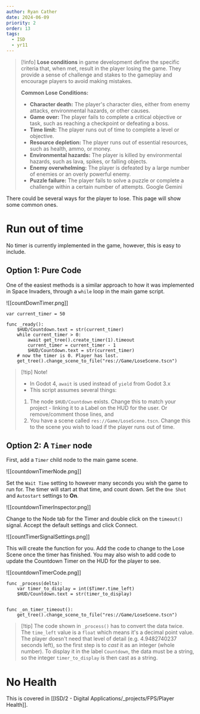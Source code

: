 ```yaml
---
author: Ryan Cather
date: 2024-06-09
priority: 2
order: 13
tags:
  - ISD
  - yr11
---
```

> [!info] **Lose conditions** in game development define the specific criteria that, when met, result in the player losing the game. They provide a sense of challenge and stakes to the gameplay and encourage players to avoid making mistakes.
> 
> **Common Lose Conditions:**
> 
> - **Character death:** The player's character dies, either from enemy attacks, environmental hazards, or other causes.
> - **Game over:** The player fails to complete a critical objective or task, such as reaching a checkpoint or defeating a boss.
> - **Time limit:** The player runs out of time to complete a level or objective.
> - **Resource depletion:** The player runs out of essential resources, such as health, ammo, or money.
> - **Environmental hazards:** The player is killed by environmental hazards, such as lava, spikes, or falling objects.
> - **Enemy overwhelming:** The player is defeated by a large number of enemies or an overly powerful enemy.
> - **Puzzle failure:** The player fails to solve a puzzle or complete a challenge within a certain number of attempts.
> Google Gemini




There could be several ways for the player to lose. This page will show some common ones.

# Run out of time

No timer is currently implemented in the game, however, this is easy to include. 

## Option 1: Pure Code
One of the easiest methods is a similar approach to how it was implemented in Space Invaders, through a `while` loop in the main game script.

![[countDownTimer.png]]

```gdscript
var current_timer = 50
 
func _ready():
	$HUD/Countdown.text = str(current_timer)
	while current_timer > 0:
		await get_tree().create_timer(1).timeout
		current_timer = current_timer - 1
		$HUD/Countdown.text = str(current_timer)
	# now the timer is 0. Player has lost.
	get_tree().change_scene_to_file("res://Game/LoseScene.tscn")
```

> [!tip] Note!
> - In Godot 4, `await` is used instead of `yield` from Godot 3.x
> - This script assumes several things:
> 1. The node `$HUD/Countdown` exists. Change this to match your project - linking it to a Label on the HUD for the user. Or remove/comment those lines, and
> 2. You have a scene called `res://Game/LoseScene.tscn`. Change this to the scene you wish to load if the player runs out of time.


## Option 2: A `Timer` node

First, add a `Timer` child node to the main game scene.

![[countdownTimerNode.png]]

Set the `Wait Time` setting to however many seconds you wish the game to run for. The timer will start at that time, and count down.
Set the `One Shot` and `Autostart` settings to **On**.

![[countdownTimerInspector.png]]


Change to the Node tab for the Timer and double click on the `timeout()` signal. Accept the default settings and click Connect.

![[countTimerSignalSettings.png]]


This will create the function for you. Add the code to change to the Lose Scene once the timer has finished. You may also wish to add code to update the Countdown Timer on the HUD for the player to see.

![[countdownTimerCode.png]]

```gdscript
func _process(delta):
	var timer_to_display = int($Timer.time_left) 
	$HUD/Countdown.text = str(timer_to_display)


func _on_timer_timeout():
	get_tree().change_scene_to_file("res://Game/LoseScene.tscn")
```

> [!tip] The code shown in `_process()`  has to convert the data twice. The `time_left` value is a `float` which means it's a decimal point value. The player doesn't need that level of detail (e.g. 4.9482740237 seconds left), so the first step is to *cast* it as an integer (whole number). To display it in the label `Countdown`, the data must be a string, so the integer `timer_to_display` is then cast as a string. 



# No Health

This is covered in [[ISD/2 - Digital Applications/_projects/FPS/Player Health]].

